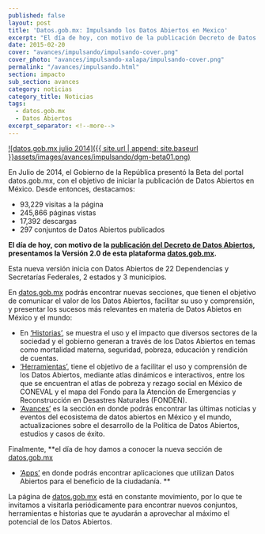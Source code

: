 ```yaml
---
published: false
layout: post
title: 'Datos.gob.mx: Impulsando los Datos Abiertos en Mexico'
excerpt: "El día de hoy, con motivo de la publicación Decreto de Datos Abiertos, el Gobierno de la República presenta la Versión 2.0 de la plataforma datos.gob.mx. Esta nueva versión inicia con Datos Abiertos de 29 instituciones, incluyendo dependencias y entidades de la Administración Pública Federal (APF), estados y municipios."
date: 2015-02-20
cover: "avances/impulsando/impulsando-cover.png"
cover_photo: "avances/impulsando-xalapa/impulsando-cover.png"
permalink: "/avances/impulsando.html"
section: impacto
sub_section: avances
category: noticias
category_title: Noticias
tags: 
  - datos.gob.mx
  - Datos Abiertos
excerpt_separator: <!--more-->
---
```


[![datos.gob.mx julio 2014]({{ site.url | append: site.baseurl }}assets/images/avances/impulsando/dgm-beta01.png)](http://datos.ensambledev.com/new/)

En Julio de 2014, el Gobierno de la República presentó la Beta del portal datos.gob.mx, con el objetivo de iniciar la publicación de Datos Abiertos en México. Desde entonces, destacamos: 

<!--more-->

+ 93,229 visitas a la página
+ 245,866 páginas vistas
+ 17,392 descargas 
+ 297 conjuntos de Datos Abiertos publicados

**El día de hoy, con motivo de la [publicación del Decreto de Datos Abiertos](http://www.dof.gob.mx/nota_detalle.php?codigo=5382838&fecha=20/02/2015), presentamos la Versión 2.0 de esta plataforma [datos.gob.mx](http://datos.gob.mx).**

Esta nueva versión inicia con Datos Abiertos de 22 Dependencias y Secretarías Federales, 2 estados y 3 municipios.

En [datos.gob.mx](http://datos.gob.mx) podrás encontrar nuevas secciones, que tienen el objetivo de comunicar el valor de los Datos Abiertos, facilitar su uso y comprensión, y presentar los sucesos más relevantes en materia de Datos Abietos en México y el mundo:

+ En [‘Historias’](http://datos.gob.mx/historias/), se muestra el uso y el impacto que diversos sectores de la sociedad y el gobierno generan a través de los Datos Abiertos en temas como mortalidad materna, seguridad, pobreza, educación y rendición de cuentas. 
+ [‘Herramientas’](http://datos.gob.mx/herramientas/), tiene el objetivo de a facilitar el uso y comprensión de los Datos Abiertos, mediante atlas dinámicos e interactivos, entre los que se encuentran el atlas de pobreza y rezago social en México de CONEVAL y el mapa del Fondo para la Atención de Emergencias y Reconstrucción en Desastres Naturales (FONDEN). 
+ [‘Avances’](http://datos.gob.mx/avances/) es la sección en donde podrás encontrar las últimas noticias y eventos del ecosistema de datos abiertos en México y el mundo, actualizaciones sobre el desarrollo de la Política de Datos Abiertos, estudios y casos de éxito.

Finalmente, **el día de hoy damos a conocer la nueva sección de [datos.gob.mx](http://datos.gob.mx)

+ [‘Apps’](http://datos.gob.mx/apps/) en donde podrás encontrar aplicaciones que utilizan Datos Abiertos para el beneficio de la ciudadanía. **

La página de [datos.gob.mx](http://datos.gob.mx) está en constante movimiento, por lo que te invitamos a visitarla periódicamente para encontrar nuevos conjuntos, herramientas e historias que te ayudarán a aprovechar al máximo el potencial de los Datos Abiertos. 